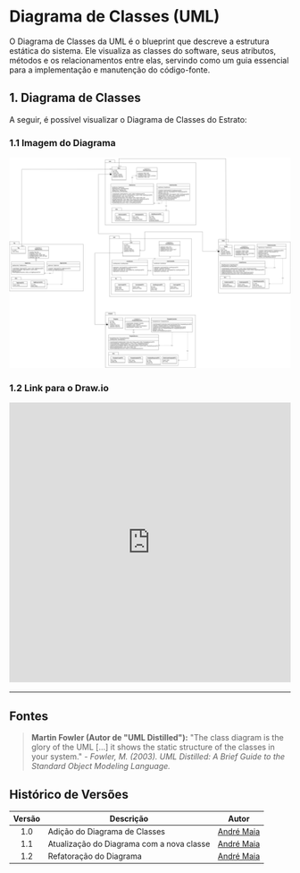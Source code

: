 # Diagrama de Classes (UML)

O Diagrama de Classes da UML é o blueprint que descreve a estrutura estática do sistema. Ele visualiza as classes do software, seus atributos, métodos e os relacionamentos entre elas, servindo como um guia essencial para a implementação e manutenção do código-fonte.

## 1. Diagrama de Classes

A seguir, é possível visualizar o Diagrama de Classes do Estrato:

### 1.1 Imagem do Diagrama

![imagem do diagrama de classes](assets/class_diagram_estrato.png)

### 1.2 Link para o Draw.io

<iframe
frameborder="0"
style="width:100%;height:500px;"
src="https://viewer.diagrams.net/?tags=%7B%7D&lightbox=1&target=blank&highlight=0000ff&layers=1&nav=1&dark=0#G1gMmua5wx4IcNxYJ1bCQot83bTBaT0ccF"
></iframe>

---

## Fontes

> **Martin Fowler (Autor de "UML Distilled"):** "The class diagram is the glory of the UML [...] it shows the static structure of the classes in your system." - *Fowler, M. (2003). UML Distilled: A Brief Guide to the Standard Object Modeling Language.*

## Histórico de Versões

| Versão | Descrição     | Autor                                            |
| :----: | ------------- | ------------------------------------------------ |
| 1.0    | Adição do Diagrama de Classes | [André Maia](https://github.com/andre-maia51) |
| 1.1    | Atualização do Diagrama com a nova classe | [André Maia](https://github.com/andre-maia51) |
| 1.2    | Refatoração do Diagrama | [André Maia](https://github.com/andre-maia51) |
